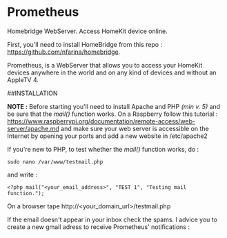 # Prometheus
Homebridge WebServer. Access HomeKit device online.

First, you'll need to install HomeBridge from this repo : https://github.com/nfarina/homebridge.

Prometheus, is a WebServer that allows you to access your HomeKit devices anywhere in the world and on any kind of devices and without an AppleTV 4.

##INSTALLATION 

__NOTE :__ Before starting you'll need to install Apache and PHP _(min v. 5)_ and be sure that the _mail()_ function works.
On a Raspberry follow this tutorial : https://www.raspberrypi.org/documentation/remote-access/web-server/apache.md and make sure your web server is accessible on the Internet by opening your ports and add a new website in /etc/apache2

If you're new to PHP, to test whether the _mail()_ function works, do :
```
sudo nano /var/www/testmail.php
```
and write :
```
<?php mail("<your_email_address>", "TEST 1", "Testing mail function.");
```
On a browser tape http://\<your_domain_url\>/testmail.php

If the email doesn't appear in your inbox check the spams.
I advice you to create a new gmail adress to receive Prometheus' notifications : 
